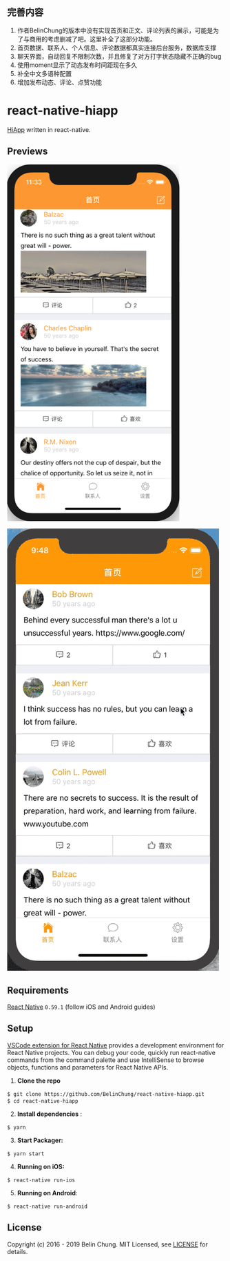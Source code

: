 ## 完善内容
1. 作者BelinChung的版本中没有实现首页和正文、评论列表的展示，可能是为了与商用的考虑删减了吧。这里补全了这部分功能。
2. 首页数据、联系人、个人信息、评论数据都真实连接后台服务，数据库支撑
3. 聊天界面，自动回复不限制次数，并且修复了对方打字状态隐藏不正确的bug
4. 使用moment显示了动态发布时间距现在多久
5. 补全中文多语种配置
6. 增加发布动态、评论、点赞功能
# react-native-hiapp
[HiApp](https://github.com/BelinChung/HiApp) written in react-native.

## Previews
<img src="https://github.com/jetablezhu/mockfile/blob/master/hiapp_demo.png?raw=true" width=400/>

![preview](https://github.com/jetablezhu/mockfile/blob/master/hiapp_demo.gif?raw=true)

## Requirements

[React Native](http://facebook.github.io/react-native/docs/getting-started.html) `0.59.1` (follow iOS and Android guides)

## Setup

[VSCode extension for React Native](https://github.com/Microsoft/vscode-react-native) provides a development environment for React Native projects. You can debug your code, quickly run react-native commands from the command palette and use IntelliSense to browse objects, functions and parameters for React Native APIs.

1. **Clone the repo**

  ```
  $ git clone https://github.com/BelinChung/react-native-hiapp.git
  $ cd react-native-hiapp
  ```

2. **Install dependencies** :

  ```
  $ yarn
  ```

3. **Start Packager:**

  ```
  $ yarn start
  ```

4. **Running on iOS:**

  ```
  $ react-native run-ios
  ```
  
5. **Running on Android**:

  ```
  $ react-native run-android
  ```

## License

Copyright (c) 2016 - 2019 Belin Chung. MIT Licensed, see [LICENSE](https://github.com/BelinChung/react-native-hiapp/blob/master/LICENSE) for details.

